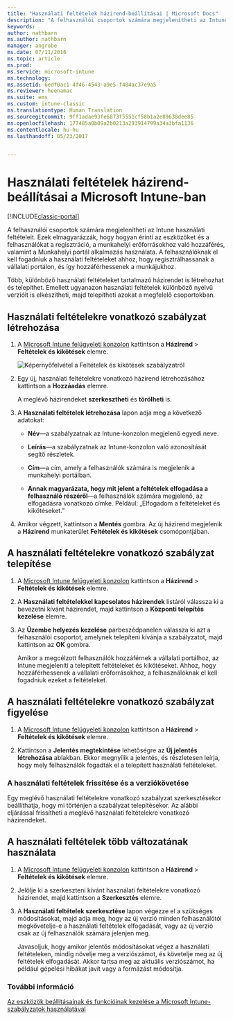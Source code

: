 ```yaml
---
title: "Használati feltételek házirend-beállításai | Microsoft Docs"
description: "A felhasználói csoportok számára megjelenítheti az Intune használati feltételeit. Ezek elmagyarázzák, hogyan érinti az eszközöket és a felhasználókat a regisztráció, a munkahelyi erőforrásokhoz való hozzáférés és a Vállalati portál alkalmazás használata."
keywords: 
author: nathbarn
ms.author: nathbarn
manager: angrobe
ms.date: 07/11/2016
ms.topic: article
ms.prod: 
ms.service: microsoft-intune
ms.technology: 
ms.assetid: 6edf0ac1-4f46-4543-a9e5-f484ac37e9a5
ms.reviewer: heenamac
ms.suite: ems
ms.custom: intune-classic
ms.translationtype: Human Translation
ms.sourcegitcommit: 9ff1adae93fe6873f5551cf58b1a2e89638dee85
ms.openlocfilehash: 177485a0b09a2b0213a293914799a34a3bfa1136
ms.contentlocale: hu-hu
ms.lasthandoff: 05/23/2017


---
```


# <a name="terms-and-condition-policy-settings-in-microsoft-intune"></a>Használati feltételek házirend-beállításai a Microsoft Intune-ban

[!INCLUDE[classic-portal](../includes/classic-portal.md)]

A felhasználói csoportok számára megjelenítheti az Intune használati feltételeit. Ezek elmagyarázzák, hogy hogyan érinti az eszközöket és a felhasználókat a regisztráció, a munkahelyi erőforrásokhoz való hozzáférés, valamint a Munkahelyi portál alkalmazás használata. A felhasználóknak el kell fogadniuk a használati feltételeket ahhoz, hogy regisztrálhassanak a vállalati portálon, és így hozzáférhessenek a munkájukhoz.

Több, különböző használati feltételeket tartalmazó házirendet is létrehozhat és telepíthet. Emellett ugyanazon használati feltételek különböző nyelvű verzióit is elkészítheti, majd telepítheti azokat a megfelelő csoportokban.

## <a name="create-a-terms-and-conditions-policy"></a>Használati feltételekre vonatkozó szabályzat létrehozása

1.  A [Microsoft Intune felügyeleti konzolon](https://manage.microsoft.com) kattintson a **Házirend** &gt; **Feltételek és kikötések** elemre.

    ![Képernyőfelvétel a Feltételek és kikötések szabályzatról](./media/pol-sa-terms-conditions.png)

2.  Egy új, használati feltételekre vonatkozó házirend létrehozásához kattintson a **Hozzáadás** elemre.

    A meglévő házirendeket **szerkesztheti** és **törölheti** is.

3.  A **Használati feltételek létrehozása** lapon adja meg a következő adatokat:

    -   **Név**&mdash;a szabályzatnak az Intune-konzolon megjelenő egyedi neve.

    -   **Leírás**&mdash;a szabályzatnak az Intune-konzolon való azonosítását segítő részletek.

    -   **Cím**&mdash;a cím, amely a felhasználók számára is megjelenik a munkahelyi portálban.

    -   **Annak magyarázata, hogy mit jelent a feltételek elfogadása a felhasználó részéről**&mdash;a felhasználók számára megjelenő, az elfogadásra vonatkozó címke. Például: „Elfogadom a feltételeket és kikötéseket.”

4.  Amikor végzett, kattintson a **Mentés** gombra. Az új házirend megjelenik a **Házirend** munkaterület **Feltételek és kikötések** csomópontjában.

## <a name="deploy-a-terms-and-conditions-policy"></a>A használati feltételekre vonatkozó szabályzat telepítése

1.  A [Microsoft Intune felügyeleti konzolon](https://manage.microsoft.com) kattintson a **Házirend** &gt; **Feltételek és kikötések** elemre.

2.  A **Használati feltételekkel kapcsolatos házirendek** listáról válassza ki a bevezetni kívánt házirendet, majd kattintson a **Központi telepítés kezelése** elemre.

3.  Az **Üzembe helyezés kezelése** párbeszédpanelen válassza ki azt a felhasználói csoportot, amelynek telepíteni kívánja a szabályzatot, majd kattintson az **OK** gombra.

    Amikor a megcélzott felhasználók hozzáférnek a vállalati portálhoz, az Intune megjeleníti a telepített feltételeket és kikötéseket. Ahhoz, hogy hozzáférhessenek a vállalati erőforrásokhoz, a felhasználóknak el kell fogadniuk ezeket a feltételeket.

## <a name="monitor-a-terms-and-conditions-policy"></a>A használati feltételekre vonatkozó szabályzat figyelése

1.  A [Microsoft Intune felügyeleti konzolon](https://manage.microsoft.com) kattintson a **Házirend** &gt; **Feltételek és kikötések** elemre.

2.  Kattintson a **Jelentés megtekintése** lehetőségre az **Új jelentés létrehozása** ablakban. Ekkor megnyílik a jelentés, és részletesen leírja, hogy mely felhasználók fogadták el a telepített használati feltételeket.

### <a name="updates-and-version-control-for-terms-and-conditions"></a>A használati feltételek frissítése és a verziókövetése
Egy meglévő használati feltételekre vonatkozó szabályzat szerkesztésekor beállíthatja, hogy mi történjen a szabályzat telepítésekor. Az alábbi eljárással frissítheti a meglévő használati feltételekre vonatkozó házirendeket.

## <a name="work-with-multiple-versions-of-terms-and-conditions"></a>A használati feltételek több változatának használata

1.  A [Microsoft Intune felügyeleti konzolon](https://manage.microsoft.com) kattintson a **Házirend** &gt; **Feltételek és kikötések** elemre.

2.  Jelölje ki a szerkeszteni kívánt használati feltételekre vonatkozó házirendet, majd kattintson a **Szerkesztés** elemre.

3.  A **Használati feltételek szerkesztése** lapon végezze el a szükséges módosításokat, majd adja meg, hogy az új verzió minden felhasználótól megkövetelje-e a használati feltételek elfogadását, vagy az új verzió csak az új felhasználók számára jelenjen meg.

    Javasoljuk, hogy amikor jelentős módosításokat végez a használati feltételeken, mindig növelje meg a verziószámot, és követelje meg az új feltételek elfogadását. Akkor tartsa meg az aktuális verziószámot, ha például gépelési hibákat javít vagy a formázást módosítja.

### <a name="see-also"></a>További információ
[Az eszközök beállításainak és funkcióinak kezelése a Microsoft Intune-szabályzatok használatával](manage-settings-and-features-on-your-devices-with-microsoft-intune-policies.md)

